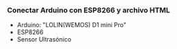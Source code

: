### Conectar Arduino con ESP8266 y archivo HTML

- Arduino: "LOLIN(WEMOS) D1 mini Pro"
- ESP8266
- Sensor Ultrasónico
